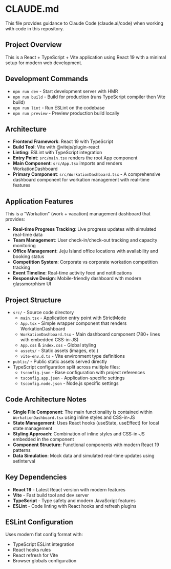 # CLAUDE.md

This file provides guidance to Claude Code (claude.ai/code) when working with code in this repository.

## Project Overview

This is a React + TypeScript + Vite application using React 19 with a minimal setup for modern web development.

## Development Commands

- `npm run dev` - Start development server with HMR
- `npm run build` - Build for production (runs TypeScript compiler then Vite build)
- `npm run lint` - Run ESLint on the codebase
- `npm run preview` - Preview production build locally

## Architecture

- **Frontend Framework**: React 19 with TypeScript
- **Build Tool**: Vite with @vitejs/plugin-react
- **Linting**: ESLint with TypeScript integration
- **Entry Point**: `src/main.tsx` renders the root App component
- **Main Component**: `src/App.tsx` imports and renders WorkationDashboard
- **Primary Component**: `src/WorkationDashboard.tsx` - A comprehensive dashboard component for workation management with real-time features

## Application Features

This is a "Workation" (work + vacation) management dashboard that provides:

- **Real-time Progress Tracking**: Live progress updates with simulated real-time data
- **Team Management**: User check-in/check-out tracking and capacity monitoring
- **Office Management**: Jeju Island office locations with availability and booking status
- **Competition System**: Corporate vs corporate workation competition tracking
- **Event Timeline**: Real-time activity feed and notifications
- **Responsive Design**: Mobile-friendly dashboard with modern glassmorphism UI

## Project Structure

- `src/` - Source code directory
  - `main.tsx` - Application entry point with StrictMode
  - `App.tsx` - Simple wrapper component that renders WorkationDashboard
  - `WorkationDashboard.tsx` - Main dashboard component (780+ lines with embedded CSS-in-JS)
  - `App.css` & `index.css` - Global styling
  - `assets/` - Static assets (images, etc.)
  - `vite-env.d.ts` - Vite environment type definitions
- `public/` - Public static assets served directly
- TypeScript configuration split across multiple files:
  - `tsconfig.json` - Base configuration with project references
  - `tsconfig.app.json` - Application-specific settings
  - `tsconfig.node.json` - Node.js specific settings

## Code Architecture Notes

- **Single File Component**: The main functionality is contained within `WorkationDashboard.tsx` using inline styles and CSS-in-JS
- **State Management**: Uses React hooks (useState, useEffect) for local state management
- **Styling Approach**: Combination of inline styles and CSS-in-JS embedded in the component
- **Component Structure**: Functional components with modern React 19 patterns
- **Data Simulation**: Mock data and simulated real-time updates using setInterval

## Key Dependencies

- **React 19** - Latest React version with modern features
- **Vite** - Fast build tool and dev server
- **TypeScript** - Type safety and modern JavaScript features
- **ESLint** - Code linting with React hooks and refresh plugins

## ESLint Configuration

Uses modern flat config format with:
- TypeScript ESLint integration
- React hooks rules
- React refresh for Vite
- Browser globals configuration